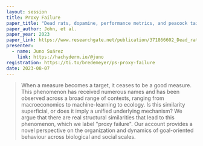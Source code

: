 ```yaml
---
layout: session
title: Proxy Failure
paper_title: "Dead rats, dopamine, performance metrics, and peacock tails: proxy failure is an inherent risk in goal-oriented systems"
paper_author: John, et al.
paper_year: 2023
paper_link: https://www.researchgate.net/publication/371866602_Dead_rats_dopamine_performance_metrics_and_peacock_tails_proxy_failure_is_an_inherent_risk_in_goal-oriented_systems
presenter:
  - name: Juno Suárez
    link: https://hachyderm.io/@juno
registration: https://ti.to/bredemeyer/ps-proxy-failure
date: 2023-08-07
---
```


> When a measure becomes a target, it ceases to be a good measure. This phenomenon has received numerous names and has been observed across a broad range of contexts, ranging from macroeconomics to machine-learning to ecology. Is this similarity superficial, or does it imply a unified underlying mechanism? We argue that there are real structural similarities that lead to this phenomenon, which we label "proxy failure". Our account provides a novel perspective on the organization and dynamics of goal-oriented behaviour across biological and social scales.
